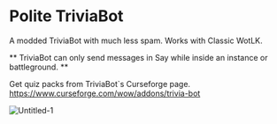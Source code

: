# Polite TriviaBot
A modded TriviaBot with much less spam. Works with Classic WotLK.

**
TriviaBot can only send messages in Say while inside an instance or battleground.
**

Get quiz packs from TriviaBot`s Curseforge page.
https://www.curseforge.com/wow/addons/trivia-bot

![Untitled-1](https://user-images.githubusercontent.com/61268368/195002987-72986b04-2a21-476f-a8a7-614767b9ec19.gif)
